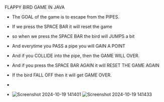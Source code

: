 FLAPPY BIRD GAME IN JAVA

* The GOAL of the game is to escape from the PIPES.
* If we press the SPACE BAR it will reset the game
* so when we press the SPACE BAR the bird will JUMPS a bit
* And everytime you PASS a pipe you will GAIN A POINT
* And if you COLLIDE into the pipe, then the GAME WILL OVER.

* And if you press the SPACE BAR AGAIN it will RESET THE GAME AGAIN
* If the bird FALL OFF then it will get GAME OVER.
*
* ![Screenshot 2024-10-19 141401](https://github.com/user-attachments/assets/1e0c406f-2ee8-496c-a715-d0134513b637)
![Screenshot 2024-10-19 141433](https://github.com/user-attachments/assets/87e86ee3-719b-4614-becb-2a53584d294a)
